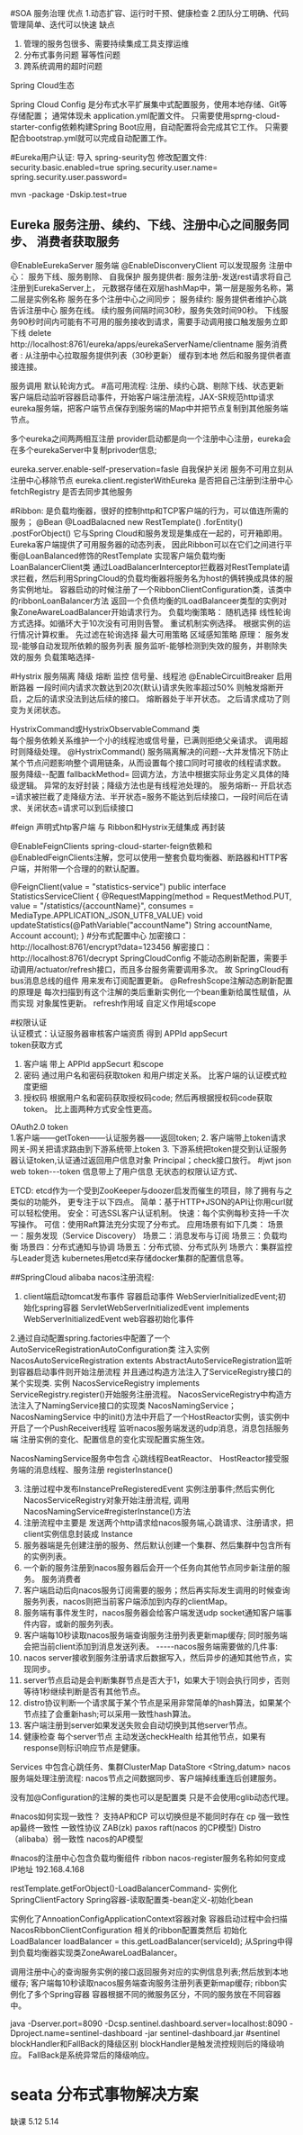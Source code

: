 #SOA  服务治理
优点
1.动态扩容、运行时干预、健康检查
2.团队分工明确、代码管理简单、迭代可以快速
缺点
1. 管理的服务包很多、需要持续集成工具支撑运维
2. 分布式事务问题 幂等性问题
3. 跨系统调用的超时问题

Spring Cloud生态

Spring Cloud Config 是分布式水平扩展集中式配置服务，使用本地存储、Git等存储配置； 通常体现未 application.yml配置文件。 只需要使用sprng-cloud-starter-config依赖构建Spring Boot应用，自动配置将会完成其它工作。 
只需要配合bootstrap.yml就可以完成自动配置工作。

#Eureka用户认证:
 导入 spring-seurity包
 修改配置文件: security.basic.enabled=true
 spring.security.user.name=
 spring.security.user.password=
 
 mvn -package -Dskip.test=true
 
## Eureka 服务注册、续约、下线、注册中心之间服务同步、 消费者获取服务 
@EnableEurekaServer 服务端
 @EnableDisconveryClient 可以发现服务 
 注册中心： 服务下线、服务剔除、 自我保护 服务提供者: 服务注册-发送rest请求将自己注册到EurekaServer上，
 元数据存储在双层hashMap中，第一层是服务名称，第二层是实例名称 服务在多个注册中心之间同步；
  服务续约: 服务提供者维护心跳告诉注册中心 服务在线。 续约服务间隔时间30秒，服务失效时间90秒。
         下线服务90秒时间内可能有不可用的服务接收到请求，需要手动调用接口触发服务立即下线
         delete http://localhost:8761/eureka/apps/eurekaServerName/clientname
  服务消费者 : 从注册中心拉取服务提供列表（30秒更新） 缓存到本地 然后和服务提供者直接连接。
   
  服务调用 默认轮询方式。
#高可用流程:   注册、续约心跳、剔除下线、状态更新
  客户端启动监听容器启动事件，开始客户端注册流程，JAX-SR规范http请求eureka服务端，把客户端节点保存到服务端的Map中并把节点复制到其他服务端节点。
  
  
  多个eureka之间两两相互注册
  provider启动都是向一个注册中心注册，eureka会在多个eurekaServer中复制privoder信息;
  
eureka.server.enable-self-preservation=fasle 自我保护关闭 服务不可用立刻从注册中心移除节点 
eureka.client.registerWithEureka 是否把自己注册到注册中心 
fetchRegistry 是否去同步其他服务

#Ribbon:   是负载均衡器，很好的控制http和TCP客户端的行为，可以值连所需的服务；
 @Bean
 @LoadBalacned
 new RestTemplate() .forEntity()  .postForObject()
它与Spring Cloud和服务发现是集成在一起的，可开箱即用。Eureka客户端提供了可用服务器的动态列表，
因此Ribbon可以在它们之间进行平衡@LoanBalanced修饰的RestTemplate 实现客户端负载均衡    LoanBalancerClient类
通过LoadBalancerInterceptor拦截器对RestTemplate请求拦截，然后利用SpringCloud的负载均衡器将服务名为host的俩转换成具体的服务实例地址。
容器启动的时候注册了一个RibbonClientConfiguration类，该类中的ribbonLoanBalancer方法
返回一个负债均衡的ILoadBalanceer类型的实例对象ZoneAwareLoadBalancer开始请求行为。
负载均衡策略：
 随机选择
 线性轮询方式选择。如循环大于10次没有可用则告警。
 重试机制实例选择。
 根据实例的运行情况计算权重。
 先过滤在轮询选择
 最大可用策略
 区域感知策略
原理： 服务发现-能够自动发现所依赖的服务列表 服务监听-能够检测到失效的服务，并剔除失效的服务 负载策略选择-

#Hystrix 服务隔离 降级 熔断 监控   信号量、线程池
@EnableCircuitBreaker 启用断路器
 一段时间内请求次数达到20次(默认)请求失败率超过50% 则触发熔断开启，之后的请求没法到达后续的接口。
 熔断器处于半开状态。 之后请求成功了则变为关闭状态。

HystrixCommand或HystrixObservableCommand 类  
  每个服务依赖关系维护一个小的线程池或信号量，已满则拒绝父亲请求。
  调用超时则降级处理。
  @HystrixCommand()
服务隔离解决的问题--大并发情况下防止某个节点问题影响整个调用链条，从而设置每个接口同时可接收的线程请求数。
服务降级--配置 fallbackMethod= 回调方法，方法中根据实际业务定义具体的降级逻辑。 异常的友好封装；降级方法也是有线程池处理的。
服务熔断-- 开启状态=请求被拦截了走降级方法、半开状态=服务不能达到后续接口，一段时间后在请求、关闭状态=请求可以到后续接口

#feign   声明式htp客户端 与 Ribbon和Hystrix无缝集成 再封装 

@EnableFeignClients
spring-cloud-starter-feign依赖和@EnabledFeignClients注解，您可以使用一整套负载均衡器、断路器和HTTP客户端，并附带一个合理的的默认配置。

@FeignClient(value = "statistics-service")
public interface StatisticsServiceClient {
@RequestMapping(method = RequestMethod.PUT, value = "/statistics/{accountName}", consumes = MediaType.APPLICATION_JSON_UTF8_VALUE)
void updateStatistics(@PathVariable("accountName") String accountName, Account account);
} 
#分布式配置中心
加密接口： http://localhost:8761/encrypt?data=123456 
解密接口：http://localhost:8761/decrypt
SpringCloudConfig 不能动态刷新配置，需要手动调用/actuator/refresh接口，而且多台服务需要调用多次。
故 SpringCloud有bus消息总线的组件 用来发布订阅配置更新。
@RefreshScope注解动态刷新配置的原理是 每次扫描到有这个注解的类后重新实例化一个bean重新给属性赋值，从而实现
对象属性更新。  refresh作用域 自定义作用域scope

#权限认证    
认证模式：认证服务器审核客户端资质 得到 APPId appSecurt  
token获取方式
 1. 客户端  带上 APPId appSecurt 和scope
 2. 密码  通过用户名和密码获取token 和用户绑定关系。 比客户端的认证模式粒度更细
 3. 授权码  根据用户名和密码获取授权码code; 然后再根据授权码code获取token。  比上面两种方式安全性更高。
 
OAuth2.0 token      
1.客户端——getToken——认证服务器——返回token;
2. 客户端带上token请求网关-网关把请求路由到下游系统带上token
3. 下游系统把token提交到认证服务器认证token,认证通过返回用户信息对象 Principal；check接口放行。
#jwt  json web token---token 信息带上了用户信息
无状态的权限认证方式、






​ETCD: etcd作为一个受到ZooKeeper与doozer启发而催生的项目，除了拥有与之类似的功能外，
更专注于以下四点。 
简单：基于HTTP+JSON的API让你用curl就可以轻松使用。
 安全：可选SSL客户认证机制。 快速：每个实例每秒支持一千次写操作。
  可信：使用Raft算法充分实现了分布式。 应用场景有如下几类： 
  场景一：服务发现（Service Discovery） 
  场景二：消息发布与订阅 
  场景三：负载均衡 
  场景四：分布式通知与协调 
  场景五：分布式锁、分布式队列 
  场景六：集群监控与Leader竞选 kubernetes用etcd来存储docker集群的配置信息等。
  
##SpringCloud alibaba
nacos注册流程:
1.  client端启动tomcat发布事件 容器启动事件 WebServierInitializedEvent;初始化spring容器
ServletWebServerInitializedEvent implements WebServerInitializedEvent  web容器初始化事件

2.通过自动配置spring.factories中配置了一个AutoServiceRegistrationAutoConfiguration类
 注入实例NacosAutoServiceRegistration extents AbstractAutoServiceRegistration监听到容器启动事件则开始注册流程
 并且通过构造方法注入了ServiceRegistry接口的某个实现类. 
 实例 NacosServiceRegistry implements ServiceRegistry.register()开始服务注册流程。
 NacosServiceRegistry中构造方法注入了NamingService接口的实现类 NacosNamingService；
 NacosNamingService 中的init()方法中开启了一个HostReactor实例，该实例中开启了一个PushReceiver线程
 监听nacos服务端发送的udp消息，消息包括服务端 注册实例的变化、配置信息的变化实现配置实施生效。
 
 NacosNamingService服务中包含 
 心跳线程BeatReactor、  HostReactor接受服务端的消息线程、服务注册 registerInstance()

3. 注册过程中发布InstancePreRegisteredEvent 实例注册事件;然后实例化 NacosServiceRegistry对象开始注册流程,
    调用NacosNamingService#registerInstance()方法
4. 注册流程中主要是 发送两个http请求给nacos服务端,心跳请求、注册请求，把client实例信息封装成 Instance
5. 服务器端是先创建注册的服务、然后默认创建一个集群、然后集群中包含所有的实例列表。
6. 一个新的服务注册到nacos服务器后会开一个任务向其他节点同步新注册的服务。
服务消费者
7. 客户端启动后向nacos服务订阅需要的服务；然后再实际发生调用的时候查询服务列表，nacos则把当前客户端添加到内存的clientMap。
8. 服务端有事件发生时，nacos服务器会给客户端发送udp socket通知客户端事件内容，或新的服务列表。
9. 客户端每10秒读取nacos服务端查询服务注册列表更新map缓存; 同时服务端会把当前client添加到消息发送列表。
-----nacos服务端需要做的几件事:
10. nacos server接收到服务注册请求后数据写入，然后异步的通知其他节点，实现同步。
11. server节点启动是会判断集群节点是否大于1，如果大于1则会执行同步，否则等待1秒继续判断是否有其他节点。
12. distro协议判断一个请求属于某个节点是采用非常简单的hash算法，如果某个节点挂了会重新hash;可以采用一致性hash算法。
13. 客户端注册到server如果发送失败会自动切换到其他server节点。 
14. 健康检查 每个server节点 主动发送checkHealth 给其他节点，如果有response则标识响应节点是健康。

Services 中包含心跳任务、集群ClusterMap 
DataStore  <String,datum>
nacos服务端处理注册流程:
nacos节点之间数据同步、客户端掉线重连后创建服务。

没有加@Configuration的注解的类也可以是配置类 只是不会使用cglib动态代理。

#nacos如何实现一致性？  支持AP和CP 可以切换但是不能同时存在
cp 强一致性  ap最终一致性 
一致性协议 ZAB(zk)   paxos  raft(nacos 的CP模型)   Distro（alibaba）弱一致性 nacos的AP模型



#nacos的注册中心包含负载均衡组件 ribbon
nacos-register服务名称如何变成 IP地址 192.168.4.168

restTemplate.getForObject()-LoadBalancerCommand-
实例化 SpringClientFactory Spring容器-读取配置类-bean定义-初始化bean

实例化了AnnoationConfigApplicationContext容器对象
 容器启动过程中会扫描 NacosRibbonClientConfiguration 相关的ribbon配置类然后 初始化
 LoadBalancer loadBalancer = this.getLoadBalancer(serviceId); 
 从Spring中得到负载均衡器实现类ZoneAwareLoadBalancer。
 
调用注册中心的查询服务实例的接口返回服务对应的实例信息列表;然后放到本地缓存;
客户端每10秒读取nacos服务端查询服务注册列表更新map缓存;
ribbon实例化了多个Spring容器 容器根据不同的微服务区分，不同的服务放在不同容器中。
 
java -Dserver.port=8090 -Dcsp.sentinel.dashboard.server=localhost:8090 -Dproject.name=sentinel-dashboard -jar sentinel-dashboard.jar
#sentinel
  blockHandler和FallBack的降级区别
  blockHandler是触发流控规则后的降级响应。
  FallBack是系统异常后的降级响应。
 
# seata 分布式事物解决方案
缺课 5.12 5.14

